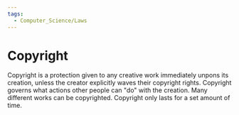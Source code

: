 ```yaml
---
tags:
  - Computer_Science/Laws
---
```

# Copyright
Copyright is a protection given to any creative work immediately unpons its creation, unless the creator explicitly waves their copyright rights.
Copyright governs what actions other people can "do" with the creation. Many different works can be copyrighted.
Copyright only lasts for a set amount of time.